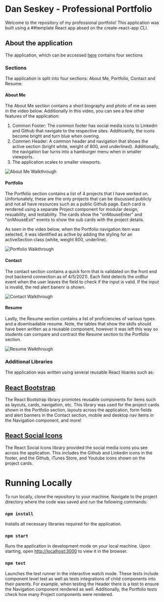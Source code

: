 # Dan Seskey - Professional Portfolio

Welcome to the repository of my professional portfolio! This application was built using a ##template React app absed on the create-react-app CLI. 

## About the application
The application, which can be accessed [here](https://dseskey.github.io/portoflio) contains four sections 

### Sections
The application is split into four sections: About Me, Portfolio, Contact and Resume.

#### About Me
The About Me section contains a short biography and photo of me as seen in the video below. Additionally in this video, you can see a few other features of the application:

1) Common Footer: The common footer has social media icons to Linkedin and Github that navigate to the respective sites. Additioanlly, the icons become bright and turn blue when overing.
2) Commen Header: A common header and navigation that shows the active section (bright white, weight of 800, and underlined). Additionally, the navigation bar turns into a hamburger menu when in smaller viewports.
3) The application scales to smaller viewports.

![About Me Walkthrough](https://s3.us-east-2.amazonaws.com/dseskey.com/images/professional-portfolio/AboutMeSectionRecording.gif)

#### Portfolio
The Portfolio section contains a list of 4 projects that I have worked on. Unfortunately, these are the only projects that can be discussed publicly and not all have resources such as a public Github page. Each card is rendered using a separate Project component for modular design, resuability, and testability. The cards show the "onMouseEnter" and "onMouseExit" events to show the sub cards with the project details.

As seen in the video below, when the Portfolio navigation item was selected, it was identified as active by adding the styling for an activeSection class (white, weight 800, underline).

![Portfolio Walkthrough](https://s3.us-east-2.amazonaws.com/dseskey.com/images/professional-portfolio/PortfolioSectionVideo.gif)

#### Contact
The contact section contains a quick form that is validated on the front end (not backend connection as of 4/5/2021). Each field detects the onBlur event when the user leaves the field to check if the input is valid. If the input is invalid, the red alert banenr is shown.

![Contact Walkthrough](https://s3.us-east-2.amazonaws.com/dseskey.com/images/professional-portfolio/ContactSectionVideo.gif)

#### Resume
Lastly, the Resume section contains a list of proficiencies of various types and a downloadable resume. Note, the tables that show the skills should have been written as a reusable component, however it was left this way so students can compare and contract the Resume section to the Portfolio section.

![Resume Walkthrough](https://s3.us-east-2.amazonaws.com/dseskey.com/images/professional-portfolio/ResumeSectionVideo.gif)

### Additional Libraries

The application was written using several reusable React libaries such as:

## [React Bootstrap](https://react-bootstrap.github.io)
The React Bootstrap library promotes reusable components for items such as layouts, cards, navigation, etc. This library was used for the project cards shown in the Portfolio section, layouts across the application, form fields and alert banners in the Contact section, mobile and desktop nav items in the Navigation component, and more!

## [React Social Icons](https://github.com/jaketrent/react-social-icons#readme)
The React Social Icons library provided the social media icons you see across the application. This includes the Github and Linkedin icons in the footer, and the Github, iTunes Store, and Youtube icons shown on the project cards.

# Running Locally
To run locally, clone the repository to your machine. Navigate to the project directory where the code was saved and run the following commands:

### `npm install` 

Installs all necessary libraries required for the application.

### `npm start`

Runs the application in development mode on your local machine. Upon starting, open [http://localhost:3000](http://localhost:3000) to view it in the browser.

### `npm test`

Launches the test runner in the interactive watch mode. These tests include component level test as well as tests integrations of child components into their parents. For example, when testing the Header there is a test to ensure the Navigation component rendered as well. Additionally, the Portfolio tests check how many Project components were rendered.

